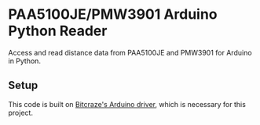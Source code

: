 # PAA5100JE/PMW3901 Arduino Python Reader
 Access and read distance data from PAA5100JE and PMW3901 for Arduino in Python.

## Setup
This code is built on [Bitcraze's Arduino driver](https://github.com/bitcraze/Bitcraze_PMW3901), which is necessary for this project.
